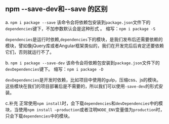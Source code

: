 ## npm --save-dev和--save 的区别

a. `npm i package --save`
该命令会将依赖包安装到`package.json`文件下的`dependencies`键下，不加参数默认会是这种形式 。
缩写：`npm i package -S`

`dependencies`是运行时依赖,`dependencies`下的模块，是我们发布后还需要依赖的模块，譬如像jQuery库或者Angular框架类似的，我们在开发完后后肯定还要依赖它们，否则就运行不了。

b. `npm i package --save-dev`
该命令会将依赖包安装到`package.json`文件下的`devDependencies`键下。
缩写：`npm i package -D`

`devDependencies`是开发时依赖，比如项目中使用的gulp，压缩css、js的模块。这些模块在我们的项目部署后是不需要的，所以我们可以使用`-save-dev`的形式安装。

c.补充
正常使用`npm install`时，会下载`dependencies`和`devDependencies`中的模块，当使用`npm install –production`或者注明`NODE_ENV`变量值为`production`时，只会下载`dependencies`中的模块。